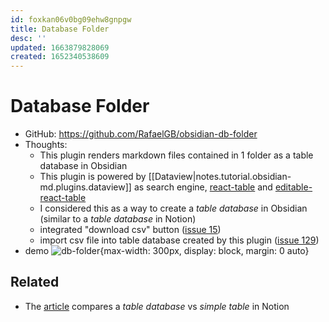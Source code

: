 ```yaml
---
id: foxkan06v0bg09ehw8gnpgw
title: Database Folder
desc: ''
updated: 1663879828069
created: 1652340538609
---
```

# Database Folder

- GitHub: https://github.com/RafaelGB/obsidian-db-folder
- Thoughts:
    - This plugin renders markdown files contained in 1 folder as a table database in Obsidian
    - This plugin is powered by [[Dataview|notes.tutorial.obsidian-md.plugins.dataview]] as search engine, [react-table](https://github.com/TanStack/react-table) and [editable-react-table](https://github.com/archit-p/editable-react-table)
    - I considered this as a way to create a *table database* in Obsidian (similar to a *table database* in Notion)
    - integrated "download csv" button ([issue 15](https://github.com/RafaelGB/obsidian-db-folder/issues/15))
    - import csv file into table database created by this plugin ([issue 129](https://github.com/RafaelGB/obsidian-db-folder/issues/129))
- demo ![db-folder](https://github.com/RafaelGB/obsidian-db-folder/raw/master/docs/resources/TablePresentation.gif){max-width: 300px, display: block, margin: 0 auto}

## Related

- The [article](https://thomasjfrank.com/notion-simple-tables/) compares a *table database* vs *simple table* in Notion